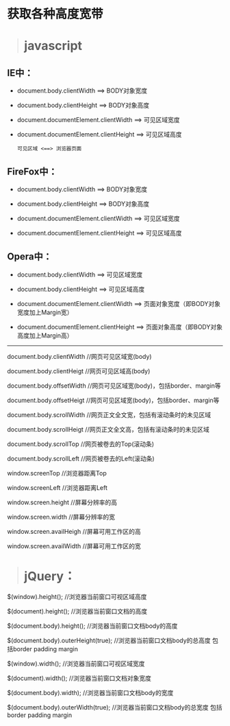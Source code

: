 # 获取各种高度宽带

> # javascript

## IE中：
+ document.body.clientWidth                       ==> BODY对象宽度

+ document.body.clientHeight                      ==> BODY对象高度

+ document.documentElement.clientWidth            ==> 可见区域宽度

+ document.documentElement.clientHeight           ==> 可见区域高度

	`可见区域 <==> 浏览器页面`

## FireFox中：
+ document.body.clientWidth                       ==> BODY对象宽度

+ document.body.clientHeight                      ==> BODY对象高度

+ document.documentElement.clientWidth            ==> 可见区域宽度

+ document.documentElement.clientHeight           ==> 可见区域高度

## Opera中：
+ document.body.clientWidth                       ==> 可见区域宽度

+ document.body.clientHeight                      ==> 可见区域高度

+ document.documentElement.clientWidth            ==> 页面对象宽度（即BODY对象宽度加上Margin宽）

+ document.documentElement.clientHeight           ==> 页面对象高度（即BODY对象高度加上Margin高）

----

document.body.clientWidth        //网页可见区域宽(body)

document.body.clientHeigt        //网页可见区域高(body)

document.body.offsetWidth        //网页可见区域宽(body)，包括border、margin等

document.body.offsetHeigt        //网页可见区域宽(body)，包括border、margin等

document.body.scrollWidth        //网页正文全文宽，包括有滚动条时的未见区域

document.body.scrollHeigt        //网页正文全文高，包括有滚动条时的未见区域

document.body.scrollTop          //网页被卷去的Top(滚动条)

document.body.scrollLeft         //网页被卷去的Left(滚动条)

window.screenTop                 //浏览器距离Top

window.screenLeft                //浏览器距离Left

window.screen.height             //屏幕分辨率的高

window.screen.width              //屏幕分辨率的宽

window.screen.availHeigh         //屏幕可用工作区的高

window.screen.availWidth         //屏幕可用工作区的宽


> # jQuery：

$(window).height();                         //浏览器当前窗口可视区域高度

$(document).height();                       //浏览器当前窗口文档的高度

$(document.body).height();                  //浏览器当前窗口文档body的高度

$(document.body).outerHeight(true);         //浏览器当前窗口文档body的总高度 包括border padding margin

$(window).width();                          //浏览器当前窗口可视区域宽度

$(document).width();                        //浏览器当前窗口文档对象宽度

$(document.body).width);                    //浏览器当前窗口文档body的宽度

$(document.body).outerWidth(true);          //浏览器当前窗口文档body的总宽度 包括border padding margin


 